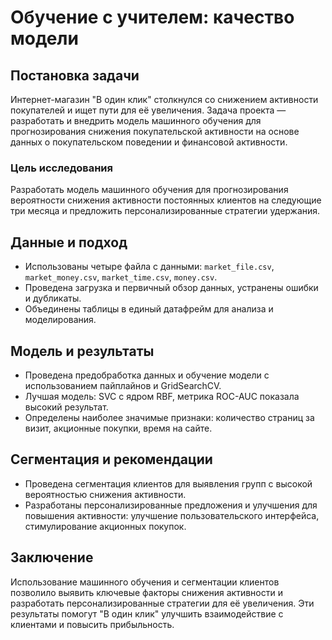 # Обучение с учителем: качество модели

## Постановка задачи
Интернет-магазин "В один клик" столкнулся со снижением активности покупателей и ищет пути для её увеличения. Задача проекта — разработать и внедрить модель машинного обучения для прогнозирования снижения покупательской активности на основе данных о покупательском поведении и финансовой активности.

### Цель исследования
Разработать модель машинного обучения для прогнозирования вероятности снижения активности постоянных клиентов на следующие три месяца и предложить персонализированные стратегии удержания.

## Данные и подход
- Использованы четыре файла с данными: `market_file.csv`, `market_money.csv`, `market_time.csv`, `money.csv`.
- Проведена загрузка и первичный обзор данных, устранены ошибки и дубликаты.
- Объединены таблицы в единый датафрейм для анализа и моделирования.

## Модель и результаты
- Проведена предобработка данных и обучение модели с использованием пайплайнов и GridSearchCV.
- Лучшая модель: SVC с ядром RBF, метрика ROC-AUC показала высокий результат.
- Определены наиболее значимые признаки: количество страниц за визит, акционные покупки, время на сайте.

## Сегментация и рекомендации
- Проведена сегментация клиентов для выявления групп с высокой вероятностью снижения активности.
- Разработаны персонализированные предложения и улучшения для повышения активности: улучшение пользовательского интерфейса, стимулирование акционных покупок.

## Заключение
Использование машинного обучения и сегментации клиентов позволило выявить ключевые факторы снижения активности и разработать персонализированные стратегии для её увеличения. Эти результаты помогут "В один клик" улучшить взаимодействие с клиентами и повысить прибыльность.

